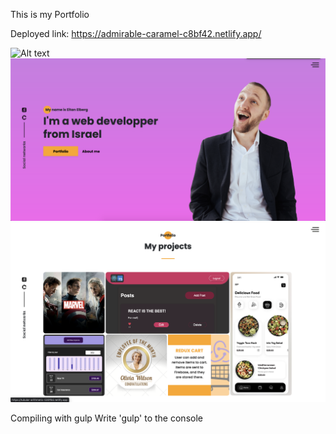 This is my Portfolio

Deployed link: https://admirable-caramel-c8bf42.netlify.app/

![Alt text](/src/img/Screenshots/header1.png.png?raw=true 'header1')
![Alt text](/src/img/screenshots/header2.png?raw=true 'header2')
![Alt text](/src/img/screenshots/3portfolio.png?raw=true 'portfolio')

Compiling with gulp
Write 'gulp' to the console
